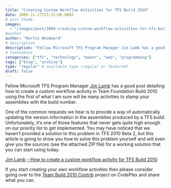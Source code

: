 ```yaml
---
title: "Creating Custom Workflow Activities for TFS Build 2010"
date: 2009-11-27T23:32:06.000Z
# post thumb
images:
  - "/images/post/2009-creating-custom-workflow-activities-for-tfs-build-2010.jpg"
#author
author: "Martin Woodward"
# description
description: "Fellow Microsoft TFS Program Manager Jim Lamb has a good post detailing how to create a custom workflow activity in Team Foundation Build."
# Taxonomies
categories: ["tfs", "technology", "maker", "web", "programming"]
tags: ["blog", "archive"]
type: "regular" # available type (regular or featured)
draft: false
---
```

Fellow Microsoft TFS Program Manager [Jim Lamb](http://blogs.msdn.com/jimlamb) has a good post detailing how to create a custom workflow activity in Team Foundation Build 2010 using the first of what I am sure will be many activities to stamp your assemblies with the build number.     

One of the common requests we hear is to provide a way of automatically updating the version information in the assemblies produced by a TFS build. Unfortunately, it’s one of those features that never gets quite high enough on our priority list to get implemented. You may have noticed that we haven’t provided a solution to this problem in TFS 2010 Beta 2, but this article is going to show you how to solve this problem yourself and will even give you the sources (see the attached ZIP file) for a working solution that you can start using today.    

[Jim Lamb](http://blogs.msdn.com/jimlamb) [– How to create a custom workflow activity for TFS Build 2010](http://blogs.msdn.com/jimlamb/archive/2009/11/18/how-to-create-a-custom-workflow-activity-for-tfs-build-2010.aspx)   

If you start creating your own workflow activities then please consider going over to the [Team Build 2010 Contrib](http://teambuild2010contrib.codeplex.com/) project on CodePlex and share what you can.